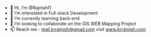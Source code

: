 - 👋 Hi, I’m @Rajnish11
- 👀 I’m interested in Full-stack Development
- 🌱 I’m currently learning  back-end
- 💞️ I’m looking to collaborate on the  GIS WEB Mapping Project
- 📫 Reach me - mail.krrajnish@gmail.com  visit www.krrajnish.com

  

<!---
Rajnish11/Rajnish11 is a ✨ special ✨ repository because its `README.md` (this file) appears on your GitHub profile.
You can click the Preview link to take a look at your changes.
--->
